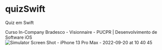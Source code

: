 # quizSwift
Quiz em Swift

Curso In-Company Bradesco - Visionnaire - PUCPR | Desenvolvimento de Software iOS
![Simulator Screen Shot - iPhone 13 Pro Max - 2022-09-20 at 10 40 45](https://user-images.githubusercontent.com/49988253/191273383-ea5ee33c-ce21-41f5-a40d-ee8ddf099dc4.png)
